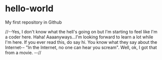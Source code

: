 # hello-world
My first repository in Github

//--Yes, I don't know what the hell's going on but I'm starting to feel like I'm a coder here. Haha! 
Aaaanyways...I'm looking forward to learn a lot while I'm here. If you ever read this, do say hi. You know what
they say about the Internet-- "In the Internet, no one can hear you scream".
Well, ok, I got that from a movie. 
--//
